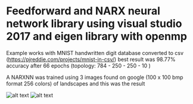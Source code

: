 # Feedforward and NARX neural network library using visual studio 2017 and eigen library with openmp

Example works with MNIST handwritten digit database converted to csv (https://pjreddie.com/projects/mnist-in-csv/)
best result was 98.77% accuracy after 66 epochs (topology: 784 - 250 - 250 - 10 )

A NARXNN was trained using 3 images found on google (100 x 100 bmp format 256 colors) of landscapes
and this was the result

![alt text](https://raw.githubusercontent.com/mrnul/Neural-nets/master/images/narx_res1.bmp)
![alt text](https://raw.githubusercontent.com/mrnul/Neural-nets/master/images/narx_res2.bmp)

